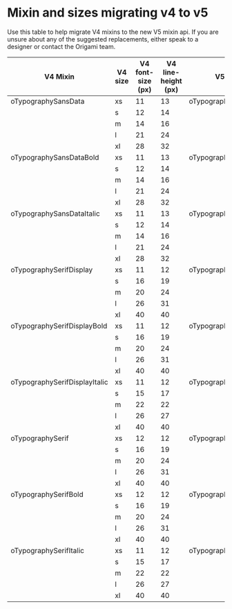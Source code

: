 # Mixin and sizes migrating v4 to v5

Use this table to help migrate V4 mixins to the new V5 mixin api. If you are unsure about any of the suggested replacements, either speak to a designer or contact the Origami team.

| V4 Mixin | V4 size | V4 font-size (px) | V4 line-height (px) | V5 mixin | V5 scale size | V5 font-size (px) | V5 line-height (px) |
|--------- |--------- |--------- |--------- |--------- |--------- |--------- |--------- |
| oTypographySansData | xs	 | 11 | 13 | oTypographySans | -2 | 12 | 12 |
|  | s	 | 12 | 14 |  | -2 | 12 | 12 |
|  | m	 | 14 | 16 |  | -1 | 14 | 16 |
|  | l	 | 21 | 24 |  | 2 | 20 | 24 |
|  | xl	 | 28 | 32 |  | 4 | 28 | 32 |
| oTypographySansDataBold | xs	 | 11 | 13 | oTypographySansBold | -2 | 12 | 12 |
|  | s	 | 12 | 14 |  | -2 | 12 | 12 |
|  | m	 | 14 | 16 |  | -1 | 14 | 16 |
|  | l	 | 21 | 24 |  | 2 | 20 | 24 |
|  | xl	 | 28 | 32 |  | 4 | 28 | 32 |
| oTypographySansDataItalic | xs	 | 11 | 13 | oTypographySansItalic | -2 | 12 | 12 |
|  | s	 | 12 | 14 |  | -2 | 12 | 12 |
|  | m	 | 14 | 16 |  | -1 | 14 | 16 |
|  | l	 | 21 | 24 |  | 2 | 20 | 24 |
|  | xl	 | 28 | 32 |  | 4 | 28 | 32 |
| oTypographySerifDisplay | xs	 | 11 | 12 | oTypographyDisplay | -2 | 12 | 12 |
|  | s	 | 16 | 19 |  | 0 | 16 | 24 |
|  | m	 | 20 | 24 |  | 2 | 20 | 24 |
|  | l	 | 26 | 31 |  | 3/4 | 24/28 | 28/32 |
|  | xl	 | 40 | 40 |  | 6 | 40 | 40 |
| oTypographySerifDisplayBold | xs	 | 11 | 12 | oTypographyDisplayBold | -2 | 12 | 12 |
|  | s	 | 16 | 19 |  | 0 | 16 | 24 |
|  | m	 | 20 | 24 |  | 2 | 20 | 24 |
|  | l	 | 26 | 31 |  | 3/4 | 24/28 | 28/32 |
|  | xl	 | 40 | 40 |  | 6 | 40 | 40 |
| oTypographySerifDisplayItalic | xs	 | 11 | 12 | oTypographyDisplayItalic | -2 | 12 | 12 |
|  | s	 | 15 | 17 |  | 0 | 16 | 24 |
|  | m	 | 22 | 22 |  | 2/3 | 20/24 | 24/28 |
|  | l	 | 26 | 27 |  | 3/4 | 24/28 | 28/32 |
|  | xl	 | 40 | 40 |  | 6 | 40 | 40 |
| oTypographySerif | xs	 | 12 | 12 | oTypographySerif | -2 | 12 | 12 |
|  | s	 | 16 | 19 |  | 0 | 16 | 24 |
|  | m	 | 20 | 24 |  | 2 | 20 | 24 |
|  | l	 | 26 | 31 |  | 3/4 | 24/28 | 28/32 |
|  | xl	 | 40 | 40 |  | 6 | 40 | 40 |
| oTypographySerifBold | xs	 | 12 | 12 | oTypographySerifBold | -2 | 12 | 12 |
|  | s	 | 16 | 19 |  | 0 | 16 | 24 |
|  | m	 | 20 | 24 |  | 2 | 20 | 24 |
|  | l	 | 26 | 31 |  | 3/4 | 24/28 | 28/32 |
|  | xl	 | 40 | 40 |  | 6 | 40 | 40 |
| oTypographySerifItalic | xs	 | 11 | 12 | oTypographySerifItalic | -2 | 12 | 12 |
|  | s	 | 15 | 17 |  | 0 | 16 | 24 |
|  | m	 | 22 | 22 |  | 2/3 | 20/24 | 24/28 |
|  | l	 | 26 | 27 |  | 3/4 | 24/28 | 28/32 |
|  | xl	 | 40 | 40 |  | 6 | 40 | 40 |

